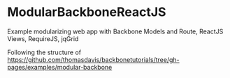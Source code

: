 # ModularBackboneReactJS
Example modularizing web app with Backbone Models and Route, ReactJS Views, RequireJS, jqGrid

Following the structure of https://github.com/thomasdavis/backbonetutorials/tree/gh-pages/examples/modular-backbone